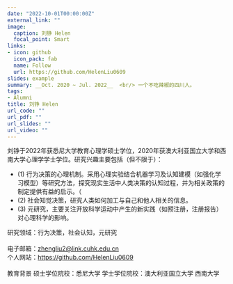 ```yaml
---
date: "2022-10-01T00:00:00Z"
external_link: ""
image:
  caption: 刘铮 Helen
  focal_point: Smart
links:
- icon: github
  icon_pack: fab
  name: Follow
  url: https://github.com/HelenLiu0609
slides: example
summary: __Oct. 2020 ~ Jul. 2022__  <br/> 一个不吃辣椒的四川人。
tags:
- Alumni
title: 刘铮 Helen
url_code: ""
url_pdf: ""
url_slides: ""
url_video: ""
---
```

刘铮于2022年获悉尼大学教育心理学硕士学位，2020年获澳大利亚国立大学和西南大学心理学学士学位。研究兴趣主要包括（但不限于）：
- (1) 行为决策的心理机制。采用心理实验结合机器学习及认知建模（如强化学习模型）等研究方法，探究现实生活中人类决策的认知过程，并为相关政策的制定提供有益的启示。（
- (2) 社会知觉决策，研究人类如何加工与自己和他人相关的信息。
- (3) 元研究，主要关注开放科学运动中产生的新实践（如预注册，注册报告）对心理科学的影响。  

研究领域：行为决策，社会认知，元研究
<br>
<br>
电子邮箱：zhengliu2@link.cuhk.edu.cn
<br>
个人网站：https://github.com/HelenLiu0609 
<br>
<br>
教育背景
硕士学位院校：悉尼大学
学士学位院校：澳大利亚国立大学 西南大学


